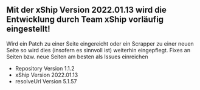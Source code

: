 ## Mit der xShip Version 2022.01.13 wird die Entwicklung durch Team xShip vorläufig eingestellt!

Wird ein Patch zu einer Seite eingereicht oder ein Scrapper zu einer neuen Seite so wird dies (insofern es sinnvoll ist) weiterhin eingepflegt.
Fixes an Seiten bzw. neue Seiten am besten als Issues einreichen

- Repository  Version 1.1.2
- xShip       Version 2022.01.13
- resolveUrl  Version 5.1.57

